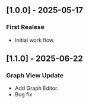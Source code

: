 ## [1.0.0] - 2025-05-17
### First Realese
- Initial work flow.  

## [1.1.0] - 2025-06-22
### Graph View Update
- Add Graph Editor.
- Bug fix  